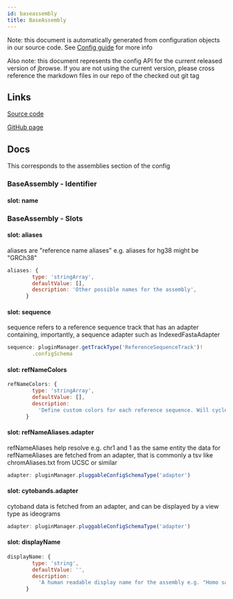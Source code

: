 ```yaml
---
id: baseassembly
title: BaseAssembly
---
```


Note: this document is automatically generated from configuration objects in our
source code. See [Config guide](/docs/config_guide) for more info

Also note: this document represents the config API for the current released
version of jbrowse. If you are not using the current version, please cross
reference the markdown files in our repo of the checked out git tag

## Links

[Source code](https://github.com/GMOD/jbrowse-components/blob/main/packages/core/assemblyManager/assemblyConfigSchema.ts)

[GitHub page](https://github.com/GMOD/jbrowse-components/tree/main/website/docs/config/BaseAssembly.md)

## Docs

This corresponds to the assemblies section of the config

### BaseAssembly - Identifier

#### slot: name

### BaseAssembly - Slots

#### slot: aliases

aliases are "reference name aliases" e.g. aliases for hg38 might be "GRCh38"

```js
aliases: {
        type: 'stringArray',
        defaultValue: [],
        description: 'Other possible names for the assembly',
      }
```

#### slot: sequence

sequence refers to a reference sequence track that has an adapter containing,
importantly, a sequence adapter such as IndexedFastaAdapter

```js
sequence: pluginManager.getTrackType('ReferenceSequenceTrack')!
        .configSchema
```

#### slot: refNameColors

```js
refNameColors: {
        type: 'stringArray',
        defaultValue: [],
        description:
          'Define custom colors for each reference sequence. Will cycle through this list if there are not enough colors for every sequence.',
      }
```

#### slot: refNameAliases.adapter

refNameAliases help resolve e.g. chr1 and 1 as the same entity the data for
refNameAliases are fetched from an adapter, that is commonly a tsv like
chromAliases.txt from UCSC or similar

```js
adapter: pluginManager.pluggableConfigSchemaType('adapter')
```

#### slot: cytobands.adapter

cytoband data is fetched from an adapter, and can be displayed by a view type as
ideograms

```js
adapter: pluginManager.pluggableConfigSchemaType('adapter')
```

#### slot: displayName

```js
displayName: {
        type: 'string',
        defaultValue: '',
        description:
          'A human readable display name for the assembly e.g. "Homo sapiens (hg38)" while the assembly name may just be "hg38"',
      }
```
